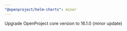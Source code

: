 ```yaml
---
"@openproject/helm-charts": minor
---
```


Upgrade OpenProject core version to 16.1.0 (minor update)
